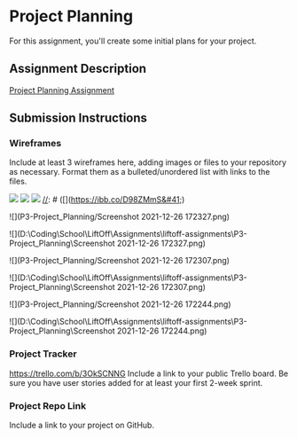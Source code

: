 # Project Planning
For this assignment, you'll create some initial plans for your project.

## Assignment Description
[Project Planning Assignment](https://education.launchcode.org/liftoff/modules/assignments/project-planning)

## Submission Instructions

### Wireframes

Include at least 3 wireframes here, adding images or files to your repository as necessary. Format them as a bulleted/unordered list with links to the files.

[//]: # (P3-Project_Planning/Screenshot 2021-12-26 172307.png)
[//]: # (https://ibb.co/D98ZMmS)
<img src="https://ibb.co/D98ZMmS"/>
<img src="https://ibb.co/jLD8NgX"/>
<img src="https://ibb.co/mC4BLcD"/>
[](https://ibb.co/D98ZMmS)
[](https://ibb.co/jLD8NgX)
[](https://ibb.co/mC4BLcD)
[//]: # ([]&#40;https://ibb.co/D98ZMmS&#41;)

[//]: # (https://ibb.co/jLD8NgX)

[//]: # ([]&#40;https://ibb.co/jLD8NgX&#41;)

[//]: # (https://ibb.co/mC4BLcD)

[//]: # ([]&#40;https://ibb.co/mC4BLcD&#41;)
![](P3-Project_Planning/Screenshot 2021-12-26 172327.png)

![](D:\Coding\School\LiftOff\Assignments\liftoff-assignments\P3-Project_Planning\Screenshot 2021-12-26 172327.png)

![](P3-Project_Planning/Screenshot 2021-12-26 172307.png)


![](D:\Coding\School\LiftOff\Assignments\liftoff-assignments\P3-Project_Planning\Screenshot 2021-12-26 172307.png)

![](P3-Project_Planning/Screenshot 2021-12-26 172244.png)

![](D:\Coding\School\LiftOff\Assignments\liftoff-assignments\P3-Project_Planning\Screenshot 2021-12-26 172244.png)

### Project Tracker

https://trello.com/b/3OkSCNNG
[](https://trello.com/b/3OkSCNNG)
Include a link to your public Trello board. Be sure you have user stories added for at least your first 2-week sprint.

### Project Repo Link
[](https://github.com/M-Techner/MedInfoTracker.git)
Include a link to your project on GitHub.
